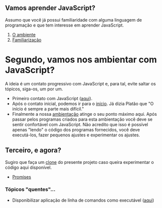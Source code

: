 ## Vamos aprender JavaScript?
Assumo que você já possui familiaridade com alguma linguagem de programação e que tem interesse em aprender JavaScript.

1. [O ambiente](documentos/ambiente.md)
1. [Familiarização](documentos/familiarizar.md)

# Segundo, vamos nos ambientar com JavaScript?

A ideia é um contato progressivo com JavaScript e, para tal, evite saltar os tópicos, siga-os, um por um.

- Primeiro contato com JavaScript ([aqui](primeiro)). 
- Após o contato inicial, podemos ir para o [início](inicio). Já dizia Platão que "O início é sempre a parte mais difícil."
- Finalmente a nossa [ambientação](ambientacao) atinge o seu ponto máximo aqui. Após passar pelos programas criados para esta ambientação você deve se sentir confortável com JavaScript. Não acredito que isso é possível apenas "lendo" o código dos programas fornecidos, você deve executá-los, fazer pequenos ajustes e experimentar os ajustes.

## Terceiro, e agora?
Sugiro que faça um [clone](https://asciinema.org/a/161953) do presente projeto caso queira experimentar o código aqui disponível.

- [Promises](outros/promises)

### Tópicos "quentes"...
- Disponibilizar aplicação de linha de comandos como executável ([aqui](https://www.google.com.br/amp/s/x-team.com/blog/a-guide-to-creating-a-nodejs-command/amp/))

